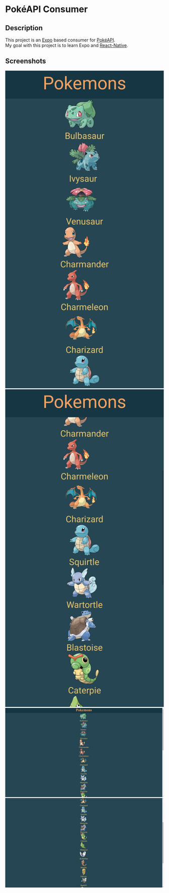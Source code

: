 # PokéAPI Consumer

## Description
This project is an [Expo](https://expo.io/) based consumer for 
[PokéAPI](https://pokeapi.co/).  
My goal with this project is to learn Expo and
 [React-Native](https://reactnative.dev/).

## Screenshots

![Mobile Screenshot 1](screenshots/mobile1.jpg "Mobile Screenshot 1")
![Mobile Screenshot 2](screenshots/mobile2.jpg "Mobile Screenshot 2")
![Desktop Screenshot 1](screenshots/desktop1.jpg "Desktop Screenshot 1")
![Desktop Screenshot 2](screenshots/desktop2.jpg "Desktop Screenshot 2")